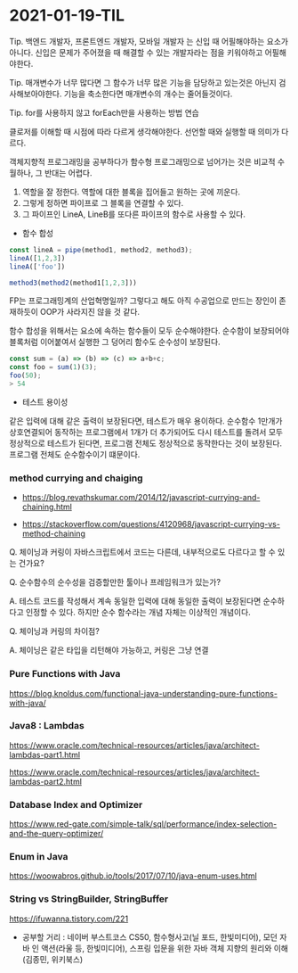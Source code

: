 # 2021-01-19-TIL

Tip. 백엔드 개발자, 프론트엔드 개발자, 모바일 개발자 는 신입 때 어필해야하는 요소가 아니다. 신입은 문제가 주어졌을 때 해결할 수 있는 개발자라는 점을 키워야하고 어필해야한다.

Tip. 매개변수가 너무 많다면 그 함수가 너무 많은 기능을 담당하고 있는것은 아닌지 검사해보아야한다. 기능을 축소한다면 매개변수의 개수는 줄어들것이다. 

Tip. for를 사용하지 않고 forEach만을 사용하는 방법 연습

클로저를 이해할 때 시점에 따라 다르게 생각해야한다. 선언할 때와 실행할 때 의미가 다르다.

객체지향적 프로그래밍을 공부하다가 함수형 프로그래밍으로 넘어가는 것은 비교적 수월하나, 그 반대는 어렵다.

1. 역할을 잘 정한다. 역할에 대한 블록을 집어들고 원하는 곳에 끼운다.
2. 그렇게 정하면 파이프로 그 블록을 연결할 수 있다.
3. 그 파이프인 LineA, LineB를 또다른 파이프의 함수로 사용할 수 있다.

- 함수 합성

```javascript
const lineA = pipe(method1, method2, method3);
lineA([1,2,3])
lineA(['foo'])

method3(method2(method1[1,2,3]))
```

FP는 프로그래밍계의 산업혁명일까? 그렇다고 해도 아직 수공업으로 만드는 장인이 존재하듯이 OOP가 사라지진 않을 것 같다.

함수 합성을 위해서는 요소에 속하는 함수들이 모두 순수해야한다. 순수함이 보장되어야 블록처럼 이어붙여서 실행한 그 덩어리 함수도 순수성이 보장된다.

```javascript
const sum = (a) => (b) => (c) => a+b+c;
const foo = sum(1)(3);
foo(50);
> 54
```

- 테스트 용이성

같은 입력에 대해 같은 출력이 보장된다면, 테스트가 매우 용이하다. 순수함수 1만개가 상호연결되어 동작하는 프로그램에서 1개가 더 추가되어도 다시 테스트를 돌려서 모두 정상적으로 테스트가 된다면, 프로그램 전체도 정상적으로 동작한다는 것이 보장된다. 프로그램 전체도 순수함수이기 떄문이다.

### method currying and chaiging

- https://blog.revathskumar.com/2014/12/javascript-currying-and-chaining.html

- https://stackoverflow.com/questions/4120968/javascript-currying-vs-method-chaining

Q. 체이닝과 커링이 자바스크립트에서 코드는 다른데, 내부적으로도 다르다고 할 수 있는 건가요?

Q. 순수함수의 순수성을 검증할만한 툴이나 프레임워크가 있는가?

A. 테스트 코드를 작성해서 계속 동일한 입력에 대해 동일한 출력이 보장된다면 순수하다고 인정할 수 있다. 하지만 순수 함수라는 개념 자체는 이상적인 개념이다.

Q. 체이닝과 커링의 차이점?

A. 체이닝은 같은 타입을 리턴해야 가능하고, 커링은 그냥 연결

### Pure Functions with Java

https://blog.knoldus.com/functional-java-understanding-pure-functions-with-java/

### Java8 : Lambdas

https://www.oracle.com/technical-resources/articles/java/architect-lambdas-part1.html

https://www.oracle.com/technical-resources/articles/java/architect-lambdas-part2.html



### Database Index and Optimizer

https://www.red-gate.com/simple-talk/sql/performance/index-selection-and-the-query-optimizer/

### Enum in Java

https://woowabros.github.io/tools/2017/07/10/java-enum-uses.html

### String vs StringBuilder, StringBuffer

https://ifuwanna.tistory.com/221

- 공부할 거리 : 네이버 부스트코스 CS50, 함수형사고(닐 포드, 한빛미디어), 모던 자바 인 액션(라울 등, 한빛미디어), 스프링 입문을 위한 자바 객체 지향의 원리와 이해(김종민, 위키북스)



